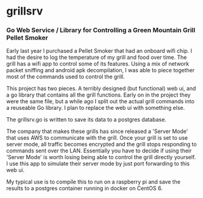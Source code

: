 # grillsrv
### Go Web Service / Library for Controlling a Green Mountain Grill Pellet Smoker ###

Early last year I purchased a Pellet Smoker that had an onboard wifi chip. I had the desire to log the temperature of my grill and food over time. The grill has a wifi app to control some of its features. Using a mix of network packet sniffing and android apk decompilation, I was able to piece together most of the commands used to control the grill.


This project has two pieces. A terribly designed (but functional) web ui, and a go library that contains all the grill functions. Early on in the project they were the same file, but a while ago I split out the actual grill commands into a reuseable Go library. I plan to replace the web ui with something else.


The grillsrv.go is written to save its data to a postgres database.

The company that makes these grills has since released a 'Server Mode' that uses AWS to communicate with the grill. Once your grill is set to use server mode, all traffic becomes encrypted and the grill stops responding to commands sent over the LAN. Essentially you have to decide if using their 'Server Mode' is worth losing being able to control the grill directly yourself. I use this app to simulate their server mode by just port forwarding to this web ui.


My typical use is to compile this to run on a raspberry pi and save the results to a postgres container running in docker on CentOS 6.

